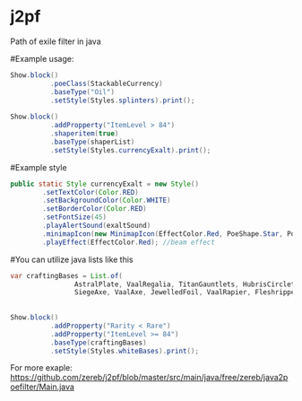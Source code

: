 # j2pf
Path of exile filter in java

#Example usage:

```java
Show.block()
          .poeClass(StackableCurrency) 
          .baseType("Oil")
          .setStyle(Styles.splinters).print();
                
Show.block()
          .addPropperty("ItemLevel > 84")
          .shaperitem(true)
          .baseType(shaperList)
          .setStyle(Styles.currencyExalt).print();

```
#Example style
```java
public static Style currencyExalt = new Style()
        .setTextColor(Color.RED)
        .setBackgroundColor(Color.WHITE)
        .setBorderColor(Color.RED)
        .setFontSize(45)
        .playAlertSound(exaltSound)
        .minimapIcon(new MinimapIcon(EffectColor.Red, PoeShape.Star, PoeIconSize.large))
        .playEffect(EffectColor.Red); //beam effect
```

#You can utilize java lists like this
```java
var craftingBases = List.of(
                AstralPlate, VaalRegalia, TitanGauntlets, HubrisCirclet, TwoStoneRing, DiamondRing,
                SiegeAxe, VaalAxe, JewelledFoil, VaalRapier, Fleshripper, GeminiClaw, CoronalMaul, Sai, Ambusher, ImperialStaff, ExquisiteBlade);
        
        
Show.block()
          .addPropperty("Rarity < Rare")
          .addPropperty("ItemLevel >= 84")
          .baseType(craftingBases)
          .setStyle(Styles.whiteBases).print();
```
For more exaple: https://github.com/zereb/j2pf/blob/master/src/main/java/free/zereb/java2poefilter/Main.java
